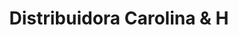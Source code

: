 ---
title: "Distribuidora Carolina & H"
url: /san-sebastian/distribuidora-carolina-und-h/
shop: Allgemein
---